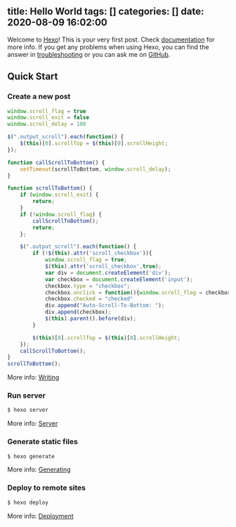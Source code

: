 title: Hello World
tags: []
categories: []
date: 2020-08-09 16:02:00
---
Welcome to [Hexo](https://hexo.io/)! This is your very first post. Check [documentation](https://hexo.io/docs/) for more info. If you get any problems when using Hexo, you can find the answer in [troubleshooting](https://hexo.io/docs/troubleshooting.html) or you can ask me on [GitHub](https://github.com/hexojs/hexo/issues).

## Quick Start

### Create a new post

```javascript
window.scroll_flag = true
window.scroll_exit = false
window.scroll_delay = 100

$(".output_scroll").each(function() {
    $(this)[0].scrollTop = $(this)[0].scrollHeight;
});

function callScrollToBottom() {
    setTimeout(scrollToBottom, window.scroll_delay);
}

function scrollToBottom() {
    if (window.scroll_exit) {
        return;
    }
    if (!window.scroll_flag) {
        callScrollToBottom();
        return;
    };

    $(".output_scroll").each(function() {
        if (!$(this).attr('scroll_checkbox')){
            window.scroll_flag = true;
            $(this).attr('scroll_checkbox',true);
            var div = document.createElement('div');
            var checkbox = document.createElement('input');
            checkbox.type = "checkbox";
            checkbox.onclick = function(){window.scroll_flag = checkbox.checked}
            checkbox.checked = "checked"
            div.append("Auto-Scroll-To-Bottom: ");
            div.append(checkbox);
            $(this).parent().before(div);
        }

        $(this)[0].scrollTop = $(this)[0].scrollHeight;
    });
    callScrollToBottom();
}
scrollToBottom();
```

More info: [Writing](https://hexo.io/docs/writing.html)

### Run server

``` bash
$ hexo server
```

More info: [Server](https://hexo.io/docs/server.html)

### Generate static files

``` bash
$ hexo generate
```

More info: [Generating](https://hexo.io/docs/generating.html)

### Deploy to remote sites

``` bash
$ hexo deploy
```

More info: [Deployment](https://hexo.io/docs/one-command-deployment.html)